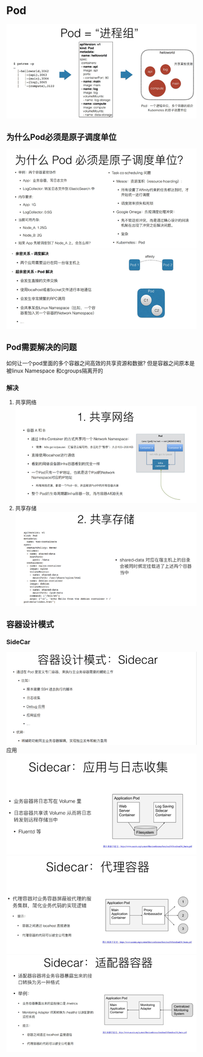 # Pod
![](img/.02_pod_images/Pod.png)
## 为什么Pod必须是原子调度单位
![](img/.02_pod_images/pod_as_atomic_unit.png)
![](img/.02_pod_images/pod_relation.png)

## Pod需要解决的问题
如何让一个pod里面的多个容器之间高效的共享资源和数据?
但是容器之间原本是被linux Namespace 和cgroups隔离开的
### 解决
1. 共享网络
![](img/.02_pod_images/share_network.png)
2. 共享存储
![](img/.02_pod_images/share_storage.png)

## 容器设计模式

### SideCar
![](img/.02_pod_images/sideCar.png)
应用    
![](img/.02_pod_images/sideCar_application.png)
![](img/.02_pod_images/sideCar_proxy_container.png)
![](img/.02_pod_images/sideCar_adopter_container.png)